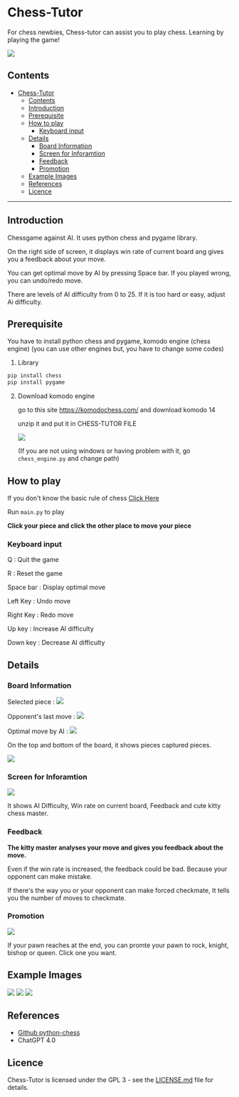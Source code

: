 # Chess-Tutor

For chess newbies, Chess-tutor can assist you to play chess. Learning by playing the game!

<img src="assets\images_for_readme\screen.png">

## Contents
- [Chess-Tutor](#chess-tutor)
  - [Contents](#contents)
  - [Introduction](#introduction)
  - [Prerequisite](#prerequisite)
  - [How to play](#how-to-play)
    - [Keyboard input](#keyboard-input)
  - [Details](#details)
    - [Board Information](#board-information)
    - [Screen for Inforamtion](#screen-for-inforamtion)
    - [Feedback](#feedback)
    - [Promotion](#promotion)
  - [Example Images](#example-images)
  - [References](#references)
  - [Licence](#licence)
---

## Introduction

Chessgame against AI. It uses python chess and pygame library.

On the right side of screen, it displays win rate of current board ang gives you a feedback about your move.

You can get optimal move by AI by pressing Space bar. If you played wrong, you can undo/redo move.

There are levels of AI difficulty from 0 to 25. If it is too hard or easy, adjust Ai difficulty.


## Prerequisite

You have to install python chess and pygame, komodo engine (chess engine)
(you can use other engines but, you have to change some codes)


1. Library
```sh
pip install chess
pip install pygame
```

2. Download komodo engine
   
    go to this site https://komodochess.com/ and download komodo 14

    unzip it and put it in CHESS-TUTOR FILE

    <img src="assets\images_for_readme\komodo_location.png">

    (If you are not using windows or having problem with it, go `chess_engine.py` and change path)

## How to play 

If you don't know the basic rule of chess [Click Here](https://en.wikipedia.org/wiki/Rules_of_chess)

Run `main.py` to play

**Click your piece and click the other place to move your piece**

### Keyboard input

Q : Quit the game

R : Reset the game

Space bar : Display optimal move

Left Key : Undo move

Right Key : Redo move

Up key : Increase AI difficulty

Down key : Decrease AI difficulty

## Details

### Board Information 


Selected piece : <img src="assets\images_for_readme\selected.png">

Opponent's last move : <img src="assets\images_for_readme\last_move.png">

Optimal move by AI : <img src="assets\images_for_readme\spacebar.png">




On the top and bottom of the board, it shows pieces captured pieces.

<img src="assets\images_for_readme\captured_piece.png">


### Screen for Inforamtion

<img src="assets\images_for_readme\information.png">

It shows AI Difficulty, Win rate on current board, Feedback and cute kitty chess master.

### Feedback
**The kitty master analyses your move and gives you feedback about the move.**

Even if the win rate is increased, the feedback could be bad. Because your opponent can make mistake.

If there's the way you or your opponent can make forced checkmate,
It tells you the number of moves to checkmate.

### Promotion

<img src="assets\images_for_readme\promotion_screen.png">

If your pawn reaches at the end, you can promte your pawn to rock, knight, bishop or queen.
Click one you want.

## Example Images

<img src="assets\images_for_readme\Running_example.png">
<img src="assets\images_for_readme\promotion.png">
<img src="assets\images_for_readme\checkmate.png">

## References
- [Github python-chess](https://github.com/niklasf/python-chess)
- ChatGPT 4.0

## Licence
Chess-Tutor is licensed under the GPL 3 - see the [LICENSE.md](LICENSE.md) file for details.